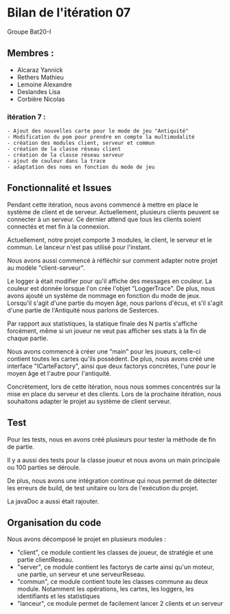 # Bilan de l'itération 07

Groupe Bat20-I

## Membres : 
- Alcaraz Yannick
- Rethers Mathieu
- Lemoine Alexandre
- Deslandes Lisa
- Corbière Nicolas 

### itération 7 :
    - Ajout des nouvelles carte pour le mode de jeu "Antiquité"
    - Modification du pom pour prendre en compte la multimodalité
    - création des modules client, serveur et commun
    - création de la classe réseau client
    - création de la classe réseau serveur
    - ajout de couleur dans la trace 
    - adaptation des noms en fonction du mode de jeu
    
## Fonctionnalité et Issues


<p>
    Pendant cette itération, nous avons commencé à mettre en place le système de client et de serveur. Actuellement, plusieurs clients peuvent se connecter à un serveur. Ce dernier attend que tous les clients soient connectés et met fin à la connexion.
</p>
<p>
    Actuellement, notre projet comporte 3 modules, le client, le serveur et le commun. Le lanceur n'est pas utilisé pour l'instant.
</p>
<p>
    Nous avons aussi commencé à réfléchir sur comment adapter notre projet au modèle "client-serveur".
</p>
<p>
    Le logger à était modifier pour qu'il affiche des messages en couleur. La couleur est donnée lorsque l'on crée l'objet "LoggerTrace". De plus, nous avons ajouté un système de nommage en fonction du mode de jeux. Lorsqu'il s'agit d'une partie du moyen âge, nous parlons d'écus, et s’il s'agit d'une partie de l'Antiquité nous parlons de Sesterces.
</p>
<p>
    Par rapport aux statistiques, la statique finale des N partis s'affiche forcément, même si un joueur ne veut pas afficher ses stats à la fin de chaque partie.
</p>
<p>
    Nous avons commencé à créer une "main" pour les joueurs, celle-ci contient toutes les cartes qu'ils possèdent. De plus, nous avons créé une interface "ICarteFactory", ainsi que deux factorys concrètes, l'une pour le moyen âge et l'autre pour l'antiquité.
</p>
<p>
    Concrètement, lors de cette itération, nous nous sommes concentrés sur la mise en place du serveur et des clients. Lors de la prochaine itération, nous souhaitons adapter le projet au système de client serveur.
</p>


## Test
<p>
Pour les tests, nous en avons créé plusieurs pour tester la méthode de fin de partie. 
</p>
<p>
Il y a aussi des tests pour la classe joueur et nous avons un main principale ou 100 parties se déroule. 
</p>
<p>
De plus, nous avons une intégration continue qui nous permet de détecter les erreurs de build, de test unitaire ou lors de l'exécution du projet.
</p>
<p>
La javaDoc a aussi était rajouter.
</p>

## Organisation du code 

Nous avons décomposé le projet en plusieurs modules :
- "client", ce module contient les classes de joueur, de stratégie et une partie clientReseau.
- "server", ce module contient les factorys de carte ainsi qu'un moteur, une partie, un serveur et une serveurReseau.
- "commun", ce module contient toute les classes commune au deux module. Notamment les opérations, les cartes, les loggers, les identifiants et les statistiques
- "lanceur", ce module permet de facilement lancer 2 clients et un serveur

